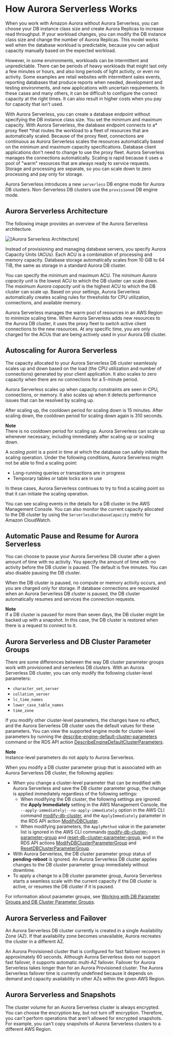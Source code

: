 # How Aurora Serverless Works<a name="aurora-serverless.how-it-works"></a>

When you work with Amazon Aurora without Aurora Serverless, you can choose your DB instance class size and create Aurora Replicas to increase read throughput\. If your workload changes, you can modify the DB instance class size and change the number of Aurora Replicas\. This model works well when the database workload is predictable, because you can adjust capacity manually based on the expected workload\.

However, in some environments, workloads can be intermittent and unpredictable\. There can be periods of heavy workloads that might last only a few minutes or hours, and also long periods of light activity, or even no activity\. Some examples are retail websites with intermittent sales events, reporting databases that produce reports when needed, development and testing environments, and new applications with uncertain requirements\. In these cases and many others, it can be difficult to configure the correct capacity at the right times\. It can also result in higher costs when you pay for capacity that isn't used\.

With Aurora Serverless, you can create a database endpoint without specifying the DB instance class size\. You set the minimum and maximum capacity\. With Aurora Serverless, the database endpoint connects to a* proxy fleet *that routes the workload to a fleet of resources that are automatically scaled\. Because of the proxy fleet, connections are continuous as Aurora Serverless scales the resources automatically based on the minimum and maximum capacity specifications\. Database client applications don't need to change to use the proxy fleet\. Aurora Serverless manages the connections automatically\. Scaling is rapid because it uses a pool of "warm" resources that are always ready to service requests\. Storage and processing are separate, so you can scale down to zero processing and pay only for storage\.

Aurora Serverless introduces a new `serverless` DB engine mode for Aurora DB clusters\. Non\-Serverless DB clusters use the `provisioned` DB engine mode\.

## Aurora Serverless Architecture<a name="aurora-serverless.architecture"></a>

 The following image provides an overview of the Aurora Serverless architecture\.

![\[Aurora Serverless Architecture\]](http://docs.aws.amazon.com/AmazonRDS/latest/AuroraUserGuide/images/aurora-serverless-arch.png)

Instead of provisioning and managing database servers, you specify Aurora Capacity Units \(ACUs\)\. Each ACU is a combination of processing and memory capacity\. Database storage automatically scales from 10 GiB to 64 TiB, the same as storage in a standard Aurora DB cluster\.

You can specify the minimum and maximum ACU\. The *minimum Aurora capacity unit* is the lowest ACU to which the DB cluster can scale down\. The *maximum Aurora capacity unit* is the highest ACU to which the DB cluster can scale up\. Based on your settings, Aurora Serverless automatically creates scaling rules for thresholds for CPU utilization, connections, and available memory\. 

Aurora Serverless manages the warm pool of resources in an AWS Region to minimize scaling time\. When Aurora Serverless adds new resources to the Aurora DB cluster, it uses the proxy fleet to switch active client connections to the new resources\. At any specific time, you are only charged for the ACUs that are being actively used in your Aurora DB cluster\.

## Autoscaling for Aurora Serverless<a name="aurora-serverless.how-it-works.auto-scaling"></a>

The capacity allocated to your Aurora Serverless DB cluster seamlessly scales up and down based on the load \(the CPU utilization and number of connections\) generated by your client application\. It also scales to zero capacity when there are no connections for a 5\-minute period\.

Aurora Serverless scales up when capacity constraints are seen in CPU, connections, or memory\. It also scales up when it detects performance issues that can be resolved by scaling up\.

After scaling up, the cooldown period for scaling down is 15 minutes\. After scaling down, the cooldown period for scaling down again is 310 seconds\.

**Note**  
There is no cooldown period for scaling up\. Aurora Serverless can scale up whenever necessary, including immediately after scaling up or scaling down\.

A *scaling point* is a point in time at which the database can safely initiate the scaling operation\. Under the following conditions, Aurora Serverless might not be able to find a scaling point:
+ Long\-running queries or transactions are in progress
+ Temporary tables or table locks are in use

In these cases, Aurora Serverless continues to try to find a scaling point so that it can initiate the scaling operation\.

You can see scaling events in the details for a DB cluster in the AWS Management Console\. You can also monitor the current capacity allocated to the DB cluster by using the `ServerlessDatabaseCapacity` metric for Amazon CloudWatch\. 

## Automatic Pause and Resume for Aurora Serverless<a name="aurora-serverless.how-it-works.pause-resume"></a>

You can choose to pause your Aurora Serverless DB cluster after a given amount of time with no activity\. You specify the amount of time with no activity before the DB cluster is paused\. The default is five minutes\. You can also disable pausing the DB cluster\.

When the DB cluster is paused, no compute or memory activity occurs, and you are charged only for storage\. If database connections are requested when an Aurora Serverless DB cluster is paused, the DB cluster automatically resumes and services the connection requests\.

**Note**  
If a DB cluster is paused for more than seven days, the DB cluster might be backed up with a snapshot\. In this case, the DB cluster is restored when there is a request to connect to it\.

## Aurora Serverless and DB Cluster Parameter Groups<a name="aurora-serverless.parameter-groups"></a>

There are some differences between the way DB cluster parameter groups work with provisioned and serverless DB clusters\. With an Aurora Serverless DB cluster, you can only modify the following cluster\-level parameters:
+ `character_set_server`
+ `collation_server`
+ `lc_time_names`
+ `lower_case_table_names`
+ `time_zone`

If you modify other cluster\-level parameters, the changes have no effect, and the Aurora Serverless DB cluster uses the default values for these parameters\. You can view the supported engine mode for cluster\-level parameters by running the [ describe\-engine\-default\-cluster\-parameters](https://docs.aws.amazon.com/cli/latest/reference/rds/describe-engine-default-cluster-parameters.html) command or the RDS API action [DescribeEngineDefaultClusterParameters](https://docs.aws.amazon.com/AmazonRDS/latest/APIReference/API_DescribeEngineDefaultClusterParameters.html)\.

**Note**  
Instance\-level parameters do not apply to Aurora Serverless\.

When you modify a DB cluster parameter group that is associated with an Aurora Serverless DB cluster, the following applies:
+ When you change a cluster\-level parameter that can be modified with Aurora Serverless and save the DB cluster parameter group, the change is applied immediately regardless of the following settings:
  + When modifying the DB cluster, the following settings are ignored: the **Apply Immediately** setting in the AWS Management Console, the `--apply-immediately|--no-apply-immediately` option in the AWS CLI command [modify\-db\-cluster](https://docs.aws.amazon.com/cli/latest/reference/rds/modify-db-cluster.html), and the `ApplyImmediately` parameter in the RDS API action [ModifyDBCluster](https://docs.aws.amazon.com/AmazonRDS/latest/APIReference/API_ModifyDBCluster.html)\.
  + When modifying parameters, the `ApplyMethod` value in the parameter list is ignored in the AWS CLI commands [modify\-db\-cluster\-parameter\-group](https://docs.aws.amazon.com/cli/latest/reference/rds/modify-db-cluster-parameter-group.html) and [reset\-db\-cluster\-parameter\-group](https://docs.aws.amazon.com/cli/latest/reference/rds/reset-db-cluster-parameter-group.html), and in the RDS API actions [ModifyDBClusterParameterGroup](https://docs.aws.amazon.com/AmazonRDS/latest/APIReference/API_ModifyDBClusterParameterGroup.html) and [ResetDBClusterParameterGroup](https://docs.aws.amazon.com/AmazonRDS/latest/APIReference/API_ResetDBClusterParameterGroup.html)\.
+ With Aurora Serverless, the DB cluster parameter group status of **pending\-reboot** is ignored\. An Aurora Serverless DB cluster applies changes to the DB cluster parameter group immediately without downtime\.
+ To apply a change to a DB cluster parameter group, Aurora Serverless starts a seamless scale with the current capacity if the DB cluster is active, or resumes the DB cluster if it is paused\.

For information about parameter groups, see [Working with DB Parameter Groups and DB Cluster Parameter Groups](USER_WorkingWithParamGroups.md)\.

## Aurora Serverless and Failover<a name="aurora-serverless.failover"></a>

 An Aurora Serverless DB cluster currently is created in a single Availability Zone \(AZ\)\. If that availability zone becomes unavailable, Aurora recreates the cluster in a different AZ\. 

 An Aurora Provisioned cluster that is configured for fast failover recovers in approximately 60 seconds\. Although Aurora Serverless does not support fast failover, it supports automatic multi\-AZ failover\. Failover for Aurora Serverless takes longer than for an Aurora Provisioned cluster\. The Aurora Serverless failover time is currently undefined because it depends on demand and capacity availability in other AZs within the given AWS Region\. 

## Aurora Serverless and Snapshots<a name="aurora-serverless.snapshots"></a>

 The cluster volume for an Aurora Serverless cluster is always encrypted\. You can choose the encryption key, but not turn off encryption\. Therefore, you can't perform operations that aren't allowed for encrypted snapshots\. For example, you can't copy snapshots of Aurora Serverless clusters to a different AWS Region\. 